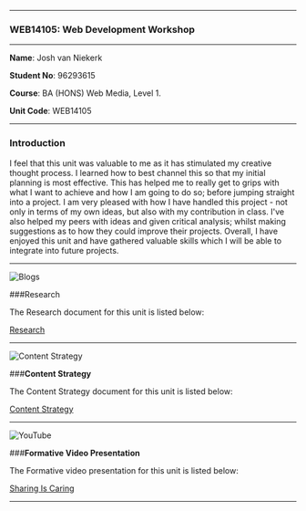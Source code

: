 
***

### WEB14105: Web Development Workshop 

***

**Name**: Josh van Niekerk

**Student No**: 96293615

**Course**: BA (HONS) Web Media, Level 1.

**Unit Code**: WEB14105

***

### Introduction

I feel that this unit was valuable to me as it has stimulated my creative thought process. I learned how to best channel this so that my initial planning is most effective. This has helped me to really get to grips with what I want to achieve and how I am going to do so; before jumping straight into a project. I am very pleased with how I have handled this project - not only in terms of my own ideas, but also with my contribution in class. I've also helped my peers with ideas and given critical analysis; whilst making suggestions as to how they could improve their projects. Overall, I have enjoyed this unit and have gathered valuable skills which I will be able to integrate into future projects.


***

![Blogs](https://i.gyazo.com/830d7154e2259d5c184c42a099cf87ad.png)

###Research

The Research document for this unit is listed below:

[Research](https://docs.google.com/document/d/1Z2I-5F73hhpp6E82uBXSLcZevq0zp6qKWT9gxtALaTI/edit?usp=sharing)

***

![Content Strategy](https://i.gyazo.com/2c3d5c582d55b23160235ac818fae360.png)

###**Content Strategy**

The Content Strategy document for this unit is listed below:


[Content Strategy](https://docs.google.com/document/d/1mMymxZqRvfbOl98mgHvJ9sdUCtQ3p4PYixbQOaT6gsk/edit)

***

![YouTube](https://i.gyazo.com/5843a5d0b5cdc2436c9bbe93f6db03ee.png)

###**Formative Video Presentation**

The Formative video presentation for this unit is listed below:

[Sharing Is Caring](https://docs.google.com/document/d/1za9UmQkCBO-NZh5Y1R0i3QTaWlKpNtKFtcv7ksd6zrE/edit?usp=sharing)

***
